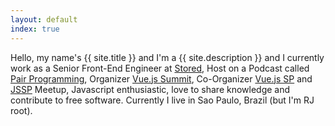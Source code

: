 ```yaml
---
layout: default
index: true
---
```


Hello, my name's {{ site.title }} and I'm a {{ site.description }} and I currently work as a Senior Front-End Engineer at [Stored](stored.com.br), Host on a Podcast called [Pair Programming](https://soundcloud.com/user-663337641), Organizer [Vue.js Summit](https://vuejssummit.com/), Co-Organizer [Vue.js SP](https://www.meetup.com/VueJS-SP) and [JSSP](https://www.meetup.com/Javascript-SP) Meetup, Javascript enthusiastic, love to share knowledge and contribute to free software. Currently I live in Sao Paulo, Brazil (but I'm RJ root).  